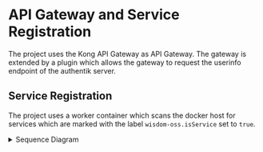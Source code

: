 # API Gateway and Service Registration
The project uses the Kong API Gateway as API Gateway.
The gateway is extended by a plugin which allows the gateway to request the
userinfo endpoint of the authentik server.

## Service Registration
The project uses a worker container which scans the docker host for services
which are marked with the label `wisdom-oss.isService` set to `true`.

<details>
    <summary>Sequence Diagram</summary>


```mermaid
sequenceDiagram
    participant dh as Docker Host
    participant sw as Service Watcher
    participant kg as Kong Gateway

    sw->>dh: Get all containers with "wisdom-oss.isService" as label
    dh-->>sw: List of Containers
    sw-->sw: Filter containers and request info/read from labels
    sw->>kg: Register Service

```
</details>